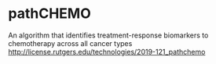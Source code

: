 # pathCHEMO
An algorithm that identifies treatment-response biomarkers to chemotherapy across all cancer types
http://license.rutgers.edu/technologies/2019-121_pathchemo
